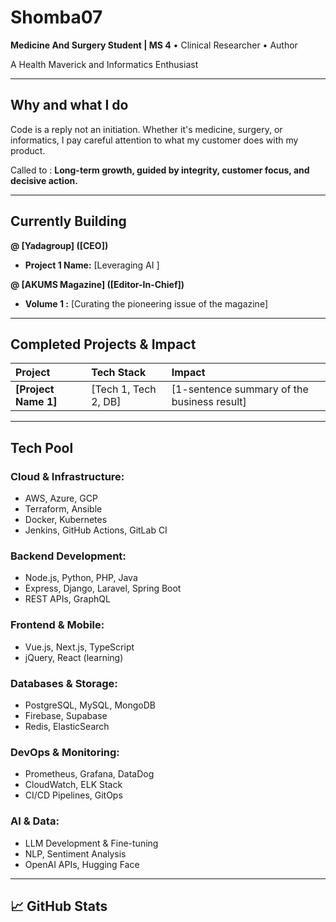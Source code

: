 # Shomba07

**Medicine And Surgery Student | MS 4** • Clinical Researcher • Author

A Health Maverick and Informatics Enthusiast

---

##  Why and what I do

Code is a reply not an initiation. Whether it's medicine, surgery, or informatics, I pay careful attention to what my customer does with my product.

Called to : **Long-term growth, guided by integrity, customer focus, and decisive action.**

---

## Currently Building

**@ [Yadagroup] ([CEO])**
* **Project 1 Name:** [Leveraging AI ]

**@ [AKUMS Magazine] ([Editor-In-Chief])**
* **Volume 1 :** [Curating the pioneering issue of the magazine]


---

## Completed Projects & Impact

| Project | Tech Stack | Impact |
| :--- | :--- | :--- |
| **[Project Name 1]** | [Tech 1, Tech 2, DB] | [1-sentence summary of the business result] |

---

##  Tech Pool

### Cloud & Infrastructure:
- AWS, Azure, GCP
- Terraform, Ansible
- Docker, Kubernetes
- Jenkins, GitHub Actions, GitLab CI

### Backend Development:
- Node.js, Python, PHP, Java
- Express, Django, Laravel, Spring Boot
- REST APIs, GraphQL

### Frontend & Mobile:
- Vue.js, Next.js, TypeScript
- jQuery, React (learning)

### Databases & Storage:
- PostgreSQL, MySQL, MongoDB
- Firebase, Supabase
- Redis, ElasticSearch

### DevOps & Monitoring:
- Prometheus, Grafana, DataDog
- CloudWatch, ELK Stack
- CI/CD Pipelines, GitOps

### AI & Data:
- LLM Development & Fine-tuning
- NLP, Sentiment Analysis
- OpenAI APIs, Hugging Face

---

## 📈 GitHub Stats



```markdown














